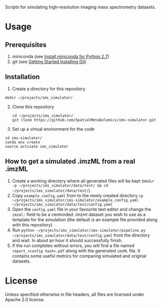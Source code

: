 Scripts for simulating high-resolution imaging mass spectrometry datasets.

# Usage
## Prerequisites

1. miniconda (see [Install miniconda for Python 2.7](http://conda.pydata.org/miniconda.html))
2. git (see [Getting Started Installing Git](https://git-scm.com/book/en/v2/Getting-Started-Installing-Git))

## Installation

1. Create a directory for this repository 
 
 ```
 mkdir ~/projects/ims_simulator/
 ```
2. Clone this repository
   
   ```
   cd ~/projects/ims_simulator/
   git clone https://github.com/SpatialMetabolomics/ims-simulator.git
   ```
3. Set up a virtual environment for the code
  
  ```
  cd ims-simulator/
  conda env create
  source activate ims_simulator
  ```

## How to get a simulated .imzML from a real .imzML

1. Create a working directory where all generated files will be kept (`mkdir -p ~/projects/ims_simulator/data/test/ && cd ~/projects/ims_simulator/data/test/`).
2. Copy `example_config.yaml` from to the newly created directory `cp ~/projects/ims_simulator/ims-simulator/example_config.yaml ~/projects/ims_simulator/data/test/config.yaml`
3. Open the `config.yaml` file in your favourite text editor and change the `imzml:` field to be a centroided .imzml dataset you wish to use as a template for the simulation (the default is an example file provided along with this repository) 
3. Run `python ~/projects/ims_simulator/ims-simulator/pipeline.py ~/projects/ims_simulator/data/test/config.yaml` from the directory and wait. In about an hour it should successfully finish.
4. If the run completes without errors, you will find a file named `report_<config hash>.pdf` along with the generated `imzML` file. It contains some useful metrics for comparing simulated and original datasets.

# License

Unless specified otherwise in file headers, all files are licensed under Apache 2.0 license.
